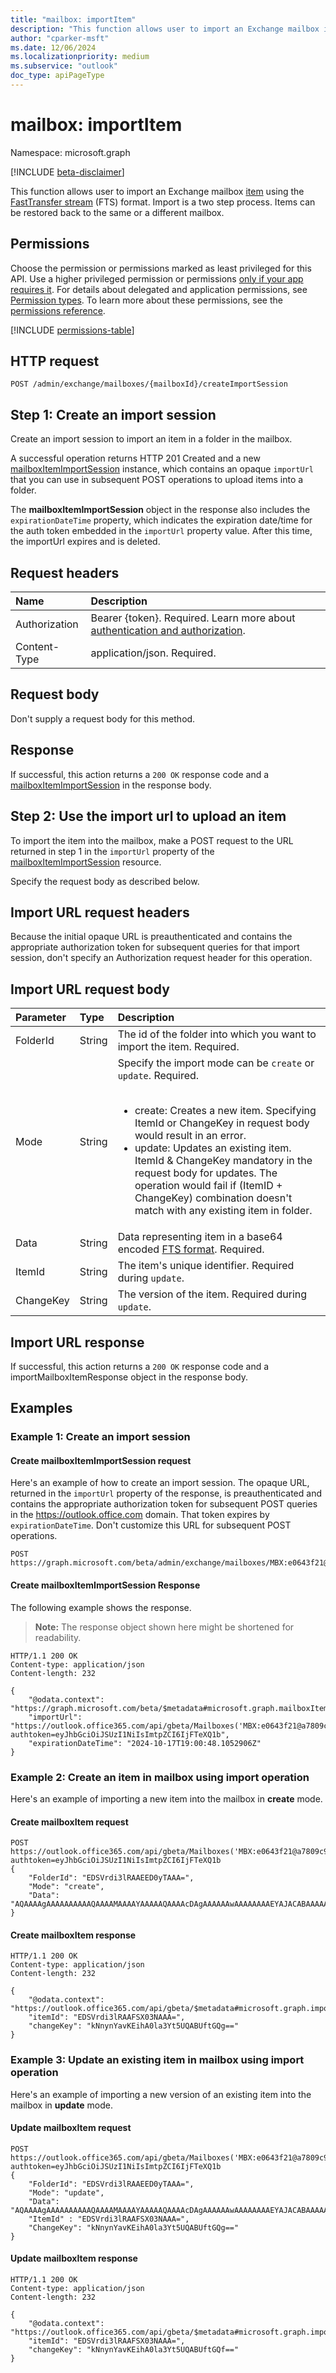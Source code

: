 ```yaml
---
title: "mailbox: importItem"
description: "This function allows user to import an Exchange mailbox item using its FTS format"
author: "cparker-msft"
ms.date: 12/06/2024
ms.localizationpriority: medium
ms.subservice: "outlook"
doc_type: apiPageType
---
```


# mailbox: importItem

Namespace: microsoft.graph

[!INCLUDE [beta-disclaimer](../../includes/beta-disclaimer.md)]

This function allows user to import an Exchange mailbox [item](../resources/mailboxitem.md) using the [FastTransfer stream](https://learn.microsoft.com/en-us/openspecs/exchange_server_protocols/ms-oxcfxics/a2648823-0a98-43ee-98e8-590e4f7bcbbe) (FTS) format. Import is a two step process. Items can be restored back to the same or a different mailbox.

## Permissions

Choose the permission or permissions marked as least privileged for this API. Use a higher privileged permission or permissions [only if your app requires it](/graph/permissions-overview#best-practices-for-using-microsoft-graph-permissions). For details about delegated and application permissions, see [Permission types](/graph/permissions-overview#permission-types). To learn more about these permissions, see the [permissions reference](/graph/permissions-reference).

<!-- {
  "blockType": "permissions",
  "name": "mailbox-createimportsession-permissions"
}
-->
[!INCLUDE [permissions-table](../includes/permissions/mailbox-createimportsession-permissions.md)]

## HTTP request

<!-- {
  "blockType": "ignored"
}
-->
``` http
POST /admin/exchange/mailboxes/{mailboxId}/createImportSession
```

## Step 1: Create an import session

Create an import session to import an item in a folder in the mailbox.

A successful operation returns HTTP 201 Created and a new [mailboxItemImportSession](../resources/mailboxitemimportsession.md) instance, which contains an opaque `importUrl` that you can use in subsequent POST operations to upload items into a folder.

The **mailboxItemImportSession** object in the response also includes the `expirationDateTime` property, which indicates the expiration date/time for the auth token embedded in the `importUrl` property value. After this time, the importUrl expires and is deleted.

## Request headers

|Name|Description|
|:---|:---|
|Authorization|Bearer {token}. Required. Learn more about [authentication and authorization](/graph/auth/auth-concepts).|
|Content-Type|application/json. Required.|

## Request body

Don't supply a request body for this method.

## Response

If successful, this action returns a `200 OK` response code and a [mailboxItemImportSession](../resources/mailboxitemimportsession.md) in the response body.

## Step 2: Use the import url to upload an item

To import the item into the mailbox, make a POST request to the URL returned in step 1 in the `importUrl` property of the [mailboxItemImportSession](../resources/mailboxitemimportsession.md) resource.

Specify the request body as described below.

## Import URL request headers

Because the initial opaque URL is preauthenticated and contains the appropriate authorization token for subsequent queries for that import session, don't specify an Authorization request header for this operation.

## Import URL request body

|Parameter|Type|Description|
|:---|:---|:---|
|FolderId|String|The id of the folder into which you want to import the item. Required.|
|Mode|String|Specify the import mode can be `create` or `update`. Required. <br><br> <ul><li>create: Creates a new item. Specifying ItemId or ChangeKey in request body would result in an error.</li><li>update: Updates an existing item. ItemId & ChangeKey mandatory in the request body for updates. The operation would fail if (ItemID + ChangeKey) combination doesn't match with any existing item in folder.</li></ul>|
|Data|String|Data representing item in a base64 encoded [FTS format](https://docs.microsoft.com/en-us/openspecs/exchange_server_protocols/ms-oxcfxics/ed7d3455-9bdf-40eb-90bd-8dfe6164a250#gt_12daff0e-4241-4498-a93f-212795ab2450). Required.|
|ItemId|String|The item's unique identifier. Required during `update`.|
|ChangeKey|String|The version of the item. Required during `update`.|

## Import URL response

If successful, this action returns a `200 OK` response code and a importMailboxItemResponse object in the response body.

## Examples

### Example 1: Create an import session

#### Create mailboxItemImportSession request

Here's an example of how to create an import session. The opaque URL, returned in the `importUrl` property of the response, is preauthenticated and contains the appropriate authorization token for subsequent POST queries in the https://outlook.office.com domain. That token expires by `expirationDateTime`. Don't customize this URL for subsequent POST operations.

<!-- {
  "blockType": "request",
  "name": "mailboxthis.createimportsession"
}
-->
``` http
POST https://graph.microsoft.com/beta/admin/exchange/mailboxes/MBX:e0643f21@a7809c93/createImportSession
```

#### Create mailboxItemImportSession Response

The following example shows the response.
>**Note:** The response object shown here might be shortened for readability.
<!-- {
  "blockType": "response",
  "truncated": true,
  "@odata.type": "Microsoft.OutlookServices.mailboxItemImportSession"
}
-->
``` http
HTTP/1.1 200 OK
Content-type: application/json
Content-length: 232

{
    "@odata.context": "https://graph.microsoft.com/beta/$metadata#microsoft.graph.mailboxItemImportSession",
    "importUrl": "https://outlook.office365.com/api/gbeta/Mailboxes('MBX:e0643f21@a7809c93')/importItem?authtoken=eyJhbGciOiJSUzI1NiIsImtpZCI6IjFTeXQ1b",
    "expirationDateTime": "2024-10-17T19:00:48.1052906Z"
}
```

### Example 2: Create an item in mailbox using import operation

Here's an example of importing a new item into the mailbox in **create** mode.

#### Create mailboxItem request

``` http
POST https://outlook.office365.com/api/gbeta/Mailboxes('MBX:e0643f21@a7809c93')/importItem?authtoken=eyJhbGciOiJSUzI1NiIsImtpZCI6IjFTeXQ1b
{
    "FolderId": "EDSVrdi3lRAAEED0yTAAA=",
    "Mode": "create",
    "Data": "AQAAAAgAAAAAAAAAAQAAAAMAAAAYAAAAAQAAAAcDAgAAAAAAwAAAAAAAAEYAJACABAAAAAYAAAAUD9aRhhcCAAAAwHsAAAMAFwABAAAAsIQaABIAAABJAFAATQAuA"
}
```

#### Create mailboxItem response

``` http
HTTP/1.1 200 OK
Content-type: application/json
Content-length: 232

{
    "@odata.context": "https://outlook.office365.com/api/gbeta/$metadata#microsoft.graph.importMailboxItemResponse",
    "itemId": "EDSVrdi3lRAAFSX03NAAA=",
    "changeKey": "kNnynYavKEihA0la3Yt5UQABUftGQg=="
}
```

### Example 3: Update an existing item in mailbox using import operation

Here's an example of importing a new version of an existing item into the mailbox in **update** mode.

#### Update mailboxItem request

``` http
POST https://outlook.office365.com/api/gbeta/Mailboxes('MBX:e0643f21@a7809c93')/importItem?authtoken=eyJhbGciOiJSUzI1NiIsImtpZCI6IjFTeXQ1b
{
    "FolderId": "EDSVrdi3lRAAEED0yTAAA=",
    "Mode": "update",
    "Data": "AQAAAAgAAAAAAAAAAQAAAAMAAAAYAAAAAQAAAAcDAgAAAAAAwAAAAAAAAEYAJACABAAAAAYAAAAUD9aRhhcCAAAAwHsAAAMAFwABAAAAsIQaABIAAABJAFAATQAuA",
    "ItemId" : "EDSVrdi3lRAAFSX03NAAA=",
    "ChangeKey": "kNnynYavKEihA0la3Yt5UQABUftGQg==" 
}
```

#### Update mailboxItem response

``` http
HTTP/1.1 200 OK
Content-type: application/json
Content-length: 232

{
    "@odata.context": "https://outlook.office365.com/api/gbeta/$metadata#microsoft.graph.importMailboxItemResponse",
    "itemId": "EDSVrdi3lRAAFSX03NAAA=",
    "changeKey": "kNnynYavKEihA0la3Yt5UQABUftGQf=="
}
```
